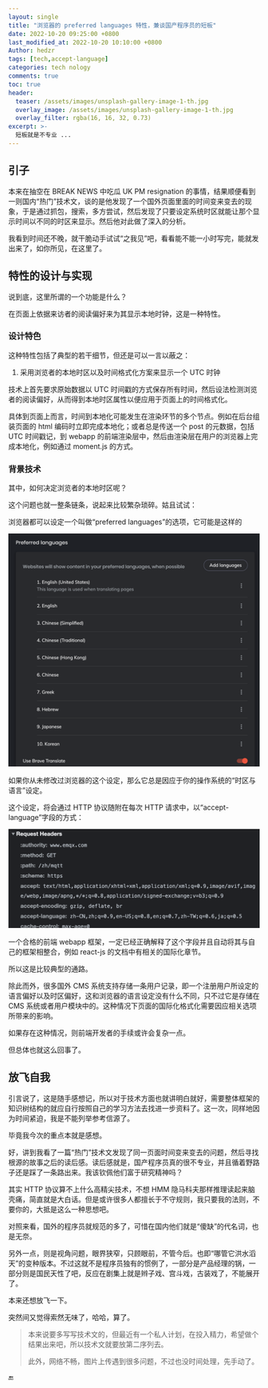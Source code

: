 ```yaml
---
layout: single
title: "浏览器的 preferred languages 特性，兼谈国产程序员的短板"
date: 2022-10-20 09:25:00 +0800
last_modified_at: 2022-10-20 10:10:00 +0800
Author: hedzr
tags: [tech,accept-language]
categories: tech nology
comments: true
toc: true
header:
  teaser: /assets/images/unsplash-gallery-image-1-th.jpg
  overlay_image: /assets/images/unsplash-gallery-image-1-th.jpg
  overlay_filter: rgba(16, 16, 32, 0.73)
excerpt: >-
  短板就是不专业 ...
---
```






## 引子

本来在抽空在 BREAK NEWS 中吃瓜 UK PM resignation 的事情，结果顺便看到一则国内“热门”技术文，谈的是他发现了一个国外页面里面的时间变来变去的现象，于是通过抓包，搜索，多方尝试，然后发现了只要设定系统时区就能让那个显示时间以不同的时区来显示。然后他对此做了深入的分析。

我看到时间还不晚，就干脆动手试试“之我见”吧，看看能不能一小时写完，能就发出来了，如你所见，在这里了。



## 特性的设计与实现

说到底，这里所谓的一个功能是什么？

在页面上依据来访者的阅读偏好来为其显示本地时钟，这是一种特性。



### 设计特色

这种特性包括了典型的若干细节，但还是可以一言以蔽之：

1. 采用浏览者的本地时区以及时间格式化方案来显示一个 UTC 时钟

技术上首先要求原始数据以 UTC 时间戳的方式保存所有时间，然后设法检测浏览者的阅读偏好，从而得到本地时区属性以便应用于页面上的时间格式化。

具体到页面上而言，时间到本地化可能发生在渲染环节的多个节点。例如在后台组装页面的 html 编码时立即完成本地化；或者总是传送一个 post 的元数据，包括 UTC 时间戳记，到 webapp 的前端渲染层中，然后由渲染层在用户的浏览器上完成本地化，例如通过 moment.js 的方式。





### 背景技术

其中，如何决定浏览者的本地时区呢？

这个问题也就一整条链条，说起来比较繁杂琐碎。姑且试试：

浏览器都可以设定一个叫做“preferred languages”的选项，它可能是这样的

![image-20221020223129469](https://github.com/hzimg/blog-pics/blob/master/Picsee/image-20221020223129469.png?raw=true)

如果你从未修改过浏览器的这个设定，那么它总是因应于你的操作系统的“时区与语言”设定。



这个设定，将会通过 HTTP 协议随附在每次 HTTP 请求中，以“accept-language”字段的方式：

![image-20221020225359673](https://github.com/hzimg/blog-pics/blob/master/Picsee/image-20221020225359673.png?raw=true)

一个合格的前端 webapp 框架，一定已经正确解释了这个字段并且自动将其与自己的框架相整合，例如 react-js 的文档中有相关的国际化章节。

所以这是比较典型的通路。

除此而外，很多国外 CMS 系统支持存储一条用户记录，即一个注册用户所设定的语言偏好以及时区偏好，这和浏览器的语言设定没有什么不同，只不过它是存储在 CMS 系统或者用户模块中的。这种情况下页面的国际化格式化需要因应相关选项所带来的影响。

如果存在这种情况，则前端开发者的手续或许会复杂一点。

但总体也就这么回事了。



## 放飞自我

引言说了，这是随手感想记，所以对于技术方面也就讲明白就好，需要整体框架的知识树结构的就应自行按照自己的学习方法去找进一步资料了。这一次，同样地因为时间紧迫，我是不能列举参考信源了。

毕竟我今次的重点本就是感想。

好，讲到我看了一篇“热门”技术文发现了同一页面时间变来变去的问题，然后寻找根源的故事之后的读后感。读后感就是，国产程序员真的很不专业，并且循着野路子还是踩了一条路出来。我该钦佩他们富于研究精神吗？

其实 HTTP 协议算不上什么高精尖技术，不想 HMM 隐马科夫那样推理读起来脑壳痛，简直就是大白话。但是或许很多人都擅长于不守规则，我只要我的法则，不要你的，大抵是这么一种思想吧。

对照来看，国外的程序员就规范的多了，可惜在国内他们就是“傻缺”的代名词，也是无奈。

另外一点，则是视角问题，眼界狭窄，只顾眼前，不管今后。也即“哪管它洪水滔天”的变种版本。不过这就不是程序员独有的惯例了，一部分是产品经理的锅，一部分则是国民天性了吧，反应在剧集上就是辫子戏、宫斗戏，古装戏了，不能展开了。

本来还想放飞一下。

突然间又觉得索然无味了，哈哈，算了。

> 本来说要多写写技术文的，但最近有一个私人计划，在投入精力，希望做个结果出来吧，所以技术文就要放第二序列去。
>
> 此外，网络不畅，图片上传遇到很多问题，不过也没时间处理，先手动了。

:end:

